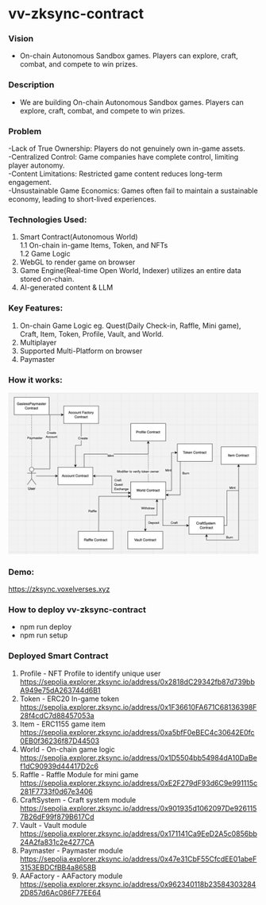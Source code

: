 # vv-zksync-contract

### Vision
* On-chain Autonomous Sandbox games. Players can explore, craft, combat, and compete to win prizes.

### Description
* We are building On-chain Autonomous Sandbox games. Players can explore, craft, combat, and compete to win prizes.

### Problem
-Lack of True Ownership: Players do not genuinely own in-game assets. \
-Centralized Control: Game companies have complete control, limiting player autonomy. \
-Content Limitations: Restricted game content reduces long-term engagement. \
-Unsustainable Game Economics: Games often fail to maintain a sustainable economy, leading to short-lived experiences.


### Technologies Used:
1. Smart Contract(Autonomous World) \
     1.1 On-chain in-game Items, Token, and NFTs \
     1.2 Game Logic
2. WebGL to render game on browser
3. Game Engine(Real-time Open World, Indexer) utilizes an entire data stored on-chain. 
4. AI-generated content & LLM

### Key Features:
1. On-chain Game Logic eg. Quest(Daily Check-in, Raffle, Mini game), Craft, Item, Token, Profile, Vault, and World.
2. Multiplayer
3. Supported Multi-Platform on browser
4. Paymaster

### How it works:
![How it works](/howitwork.png "How it works")

### Demo:
https://zksync.voxelverses.xyz


### How to deploy vv-zksync-contract
* npm run deploy
* npm run setup

### Deployed Smart Contract
1. Profile - NFT Profile to identify unique user https://sepolia.explorer.zksync.io/address/0x2818dC29342fb87d739bbA949e75dA263744d6B1
2. Token - ERC20 In-game token https://sepolia.explorer.zksync.io/address/0x1F36610FA671C68136398F28f4cdC7d88457053a
3. Item - ERC1155 game item https://sepolia.explorer.zksync.io/address/0xa5bfF0eBEC4c30642E0fc0EB0f36236f87D44503
4. World - On-chain game logic https://sepolia.explorer.zksync.io/address/0x1D5504bb54984dA10DaBef1dC90939d44417D2c6
5. Raffle - Raffle Module for mini game https://sepolia.explorer.zksync.io/address/0xE2F279dF93d6C9e991115c281F7733f0d67e3406
8. CraftSystem - Craft system module https://sepolia.explorer.zksync.io/address/0x901935d1062097De9261157B26dF99f879B617Cd
9. Vault - Vault module https://sepolia.explorer.zksync.io/address/0x171141Ca9EeD2A5c0856bb24A2fa831c2e4277CA
9. Paymaster - Paymaster module https://sepolia.explorer.zksync.io/address/0x47e31CbF55CfcdEE01abeF3153EBDCfBB4a8658B
10. AAFactory - AAFactory module https://sepolia.explorer.zksync.io/address/0x962340118b235843032842D857d6Ac086F77EE64
